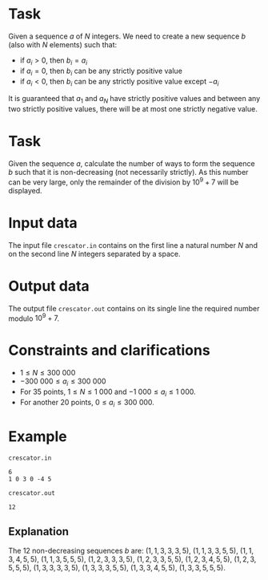# Task

Given a sequence $a$ of $N$ integers. We need to create a new sequence $b$ (also with $N$ elements) such that:
* if $a_i > 0$, then $b_i = a_i$
* if $a_i = 0$, then $b_i$ can be any strictly positive value
* if $a_i < 0$, then $b_i$ can be any strictly positive value except $-a_i$

It is guaranteed that $a_1$ and $a_N$ have strictly positive values and between any two strictly positive values, there will be at most one strictly negative value.

# Task

Given the sequence $a$, calculate the number of ways to form the sequence $b$ such that it is non-decreasing (not necessarily strictly). As this number can be very large, only the remainder of the division by $10^9+7$ will be displayed.

# Input data

The input file `crescator.in` contains on the first line a natural number $N$ and on the second line $N$ integers separated by a space.

# Output data

The output file `crescator.out` contains on its single line the required number modulo $10^9+7$.

# Constraints and clarifications

* $1 \leq N \leq 300 \ 000$
* $-300 \ 000 \leq a_i \leq 300 \ 000$
* For $35$ points, $1 \leq N \leq 1 \ 000$ and $-1\ 000 \leq a_i \leq 1 \ 000$.
* For another $20$ points, $0 \leq a_i \leq 300 \ 000$.

# Example

`crescator.in`
```
6
1 0 3 0 -4 5
```

`crescator.out`
```
12
```

## Explanation

The $12$ non-decreasing sequences $b$ are: $(1, 1, 3, 3, 3, 5)$, $(1, 1, 3, 3, 5, 5)$, $(1, 1, 3, 4, 5, 5)$, $(1, 1, 3, 5, 5, 5)$, $(1, 2, 3, 3, 3, 5)$, $(1, 2, 3, 3, 5, 5)$, $(1, 2, 3, 4, 5, 5)$, $(1, 2, 3, 5, 5, 5)$, $(1, 3, 3, 3, 3, 5)$, $(1, 3, 3, 3, 5, 5)$, $(1, 3, 3, 4, 5, 5)$, $(1, 3, 3, 5, 5, 5)$.

